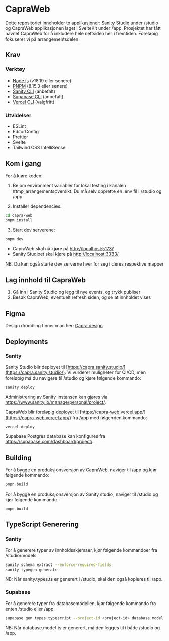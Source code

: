 # CapraWeb

Dette repositoriet inneholder to applikasjoner: Sanity Studio under /studio og CapraWeb applikasjonen laget i SvelteKit under /app. Prosjektet har fått navnet CapraWeb for å inkludere hele nettsiden her i fremtiden. Foreløpig fokuserer vi på arrangementsdelen.

## Krav

### Verktøy

- [Node.js](https://nodejs.org/en/) (v18.19 eller senere)
- [PNPM](https://pnpm.io/installation) (8.15.3 eller senere)
- [Sanity CLI](https://www.sanity.io/docs/getting-started-with-sanity-cli) (anbefalt)
- [Supabase CLI](https://supabase.com/docs/guides/cli/getting-started) (anbefalt)
- [Vercel CLI](https://vercel.com/docs/cli) (valgfritt)

### Utvidelser

- ESLint
- EditorConfig
- Prettier
- Svelte
- Tailwind CSS IntelliSense

## Kom i gang

For å kjøre koden:

1. Be om environment variabler for lokal testing i kanalen #tmp_arrangementsoversikt. Du må selv opprette en .env fil i /studio og /app.

2. Installer dependencies:

```sh
cd capra-web
pnpm install
```

3.  Start dev serverene:

```sh
pnpm dev
```

- CapraWeb skal nå kjøre på [http://localhost:5173/](http://localhost:5173/)
- Sanity Studioet skal kjøre på [http://localhost:3333/](http://localhost:3333/)

NB: Du kan også starte dev serverne hver for seg i deres respektive mapper

## Lag innhold til CapraWeb

1. Gå inn i Sanity Studio og legg til nye events, og trykk publiser
2. Besøk CapraWeb, eventuelt refresh siden, og se at innholdet vises

## Figma

Design droddling finner man her: [Capra design](https://www.figma.com/design/nQIBm3tpk1F7zo3QXEIjJs/Capra-design-drodling?node-id=4934-2547)

## Deployments

### Sanity

Sanity Studio blir deployet til [https://capra.sanity.studio/](https://capra.sanity.studio/). Vi vurderer muligheter for CI/CD, men foreløpig må du navigere til /studio og kjøre følgende kommando:

```sh
sanity deploy
```

Administrering av Sanity instansen kan gjøres via [https://www.sanity.io/manage/personal/project/<project-id>](https://www.sanity.io/manage/personal/project/<project-id>).

CapraWeb blir foreløpig deployet til [https://capra-web.vercel.app/](https://capra-web.vercel.app/) fra /app med følgenden kommando:

```sh
vercel deploy
```

Supabase Postgres database kan konfigures fra [https://supabase.com/dashboard/project/<project-id>](https://supabase.com/dashboard/project/<project-id>).

## Building

For å bygge en produksjonsversjon av CapraWeb, naviger til /app og kjør følgende kommando:

```bash
pnpn build
```

For å bygge en produksjonsversjon av Sanity studio, naviger til /studio og kjør følgende kommando:

```bash
pnpn build
```

## TypeScript Generering

### Sanity

For å generere typer av innholdsskjemaer, kjør følgende kommandoer fra /studio/models:

```sh
sanity schema extract --enforce-required-fields
sanity typegen generate
```

NB: Når sanity.types.ts er generert i /studio, skal den også kopieres til /app.

### Supabase

For å generere typer fra databasemodellen, kjør følgende kommando fra enten /studio eller /app:

```sh
supabase gen types typescript --project-id <project-id> database.model.ts
```

NB: Når database.model.ts er generert, må den legges til i både /studio og /app.
